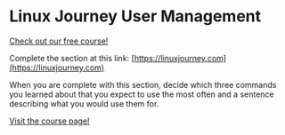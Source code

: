 # Linux Journey User Management

[Check out our free course!](https://academy.hoppersroppers.org/mod/page/view.php?id=677)

Complete the section at this link: [https://linuxjourney.com](https://linuxjourney.com)

When you are complete with this section, decide which three commands you learned about that you expect to use the most often and a sentence describing what you would use them for. 


[Visit the course page!](https://academy.hoppersroppers.org/mod/assign/view.php?id=677)
 